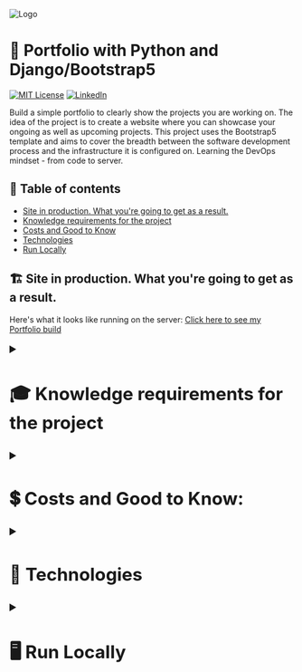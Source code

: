 ![Logo](https://www.mattlayman.com/img/python-django.png)


# 🚀 Portfolio with Python and Django/Bootstrap5
[![MIT License](https://img.shields.io/badge/License-MIT-green.svg)](https://choosealicense.com/licenses/mit/) [![LinkedIn](https://img.shields.io/badge/LinkedIn-Profile-blue)](https://www.linkedin.com/in/pavel-kostyuk-710a521b8/)






Build a simple portfolio to clearly show the projects you are working on. The idea of the project is to create a website where you can showcase your ongoing as well as upcoming projects. This project uses the Bootstrap5 template and aims to cover the breadth between the software development process and the infrastructure it is configured on. Learning the DevOps mindset - from code to server.


## 🧭 Table of contents
* [Site in production. What you're going to get as a result.](#Site-in-production.-What-you're-going-to-get-as-a-result.)
* [Knowledge requirements for the project](#Knowledge-requirements-for-the-project)
* [Costs and Good to Know](#Costs-and-Good-to-Know)
* [Technologies](#Technologies)
* [Run Locally](#Run-Locally)


## 🏗️ Site in production. What you're going to get as a result.

Here's what it looks like running on the server: [Click here to see my Portfolio build](https://www.pavel-kostyuk-portfolio.tech/)


<details>
<summary style="font-size: 1.5em;"><h2>🎓 Knowledge requirements for the project</h2></summary>

- Basic Python
- Basic Linux server (Ubuntu)
- Basic understanding and experience working with GIT/GitHub (version control)
- Basic understanding of Cloud infrastructure
- Basic understanding of databases/SQL (even if you will not need to manually create the database and work with database design, you will need to have "a picture in your head" of how it works in the background because the project uses two databases SQL lite and PostgreSQL one for local development and the other is used on the server side in production).
- Basic understanding of network (HTTP/HTTPS; ports 80, 443, port redirecting, TSL, SSL, SSH)
- Basic understanding of the software development process.

</details>







<details>
<summary style="font-size: 1.5em;"><h2> 💲 Costs and Good to Know:</h2></summary>
  
  Additional costs include: purchasing a domain name, SSL certificate and using Cloud Infrastructure.
  To launch the application you will need to register with one of the following Cloud providers or another. I used DigitalOcean (see link below).
  
  - Domain names are relatively cheap if they are .se or .eu. The price goes up for .com .tech and .co but we're talking about a few hundred SEK at most.
  
  - ​​​​​​​SSL certificates are something you can save on as instead of buying one, you can configure one from Let'sEncrypt on the server side with automatic updates (their certificates are valid for three months)
  
  - Cloud Infrastructure or rather the resources that will be needed are minimal. Of course you can register with one of the big companies that offer Cloud solutions - Azure, AWS, Google and pay for what you use but as a student you can use discounts that go along with GitHub's "bundle" for students.
  
  - [Azure offers $100 for students where you can test their services and use a whole range of different services for free for 12 months](https://azure.microsoft.com/en-us/free/students/)
  - [AWS has a so-called Free Tier that you can use during the first 12 months](https://aws.amazon.com/free/?all-free-tier.sort-by=item.additionalFields.SortRank&all-free-tier.sort-order=asc&awsf.Free%20Tier%20Types=*all&awsf.Free%20Tier%20Categories=*all)
  - [Google Cloud has a program for students as well but I haven't explored it](https://cloud.google.com/edu/students)
  - [DigitalOcean offers $200 for students to use over a year. Click and see their offer here](https://www.digitalocean.com/github-students)
  
  </details>


<details>
<summary style="font-size: 1.5em;"><h2>🔬 Technologies</h2></summary>

- Bootstrap 5
- Python 3.11.0
- Django 4.2
- django-ckeditor 6.5.1
- gunicorn 19.9.0
- django-ckeditor 6.5.1
- whitenoise 6.4.0
- Pillow 9.5.0
  
  </details>
  
<details> 
<summary style="font-size: 1.5em;"><h2> 🖥️ Run Locally</h2></summary>

Clone the project

```cmd
git clone https://github.com/PavelKostyuk/Portfolio_Projekt.git
```

Go to the project directory

```cmd
cd Portfolio_Projekt\Portfolio
```

Create Virtual Env 

```cmd
virtualenv env 
```

Activate Virtual env

```cmd
cd env\scripts & activate  
```

Navigate back to right project directory to install dependencies

```cmd
   cd ..\.. 
```
  
Install dependencies

```cmd
pip install -r requirements.txt
```
  
Makemigrations and migrate to create DB (SQLlite)

```cmd
python manage.py makemigrations && python manage.py migrate
```


Collect static images and icons to Django project

```cmd
python manage.py collectstatic
```

Run the server

```cmd
python manage.py runserver
```

  </details>




